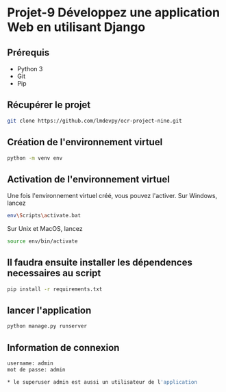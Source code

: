 # Projet-9 Développez une application Web en utilisant Django

## Prérequis
- Python 3
- Git
- Pip

## Récupérer le projet 
```sh
git clone https://github.com/lmdevpy/ocr-project-nine.git
```

## Création de l'environnement virtuel

```sh
python -m venv env
```

## Activation de l'environnement virtuel

Une fois l'environnement virtuel créé, vous pouvez l'activer.
Sur Windows, lancez 
```sh
env\Scripts\activate.bat
```
Sur Unix et MacOS, lancez 
```sh
source env/bin/activate
```

## Il faudra ensuite installer les dépendences necessaires au script
```sh
pip install -r requirements.txt
```

## lancer l'application
```sh
python manage.py runserver
```

## Information de connexion
```sh
username: admin
mot de passe: admin

* le superuser admin est aussi un utilisateur de l'application
```